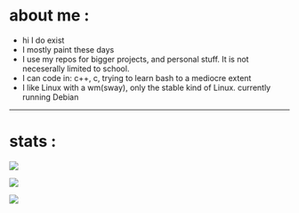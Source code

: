 # about me :

- hi I do exist
- I mostly paint these days
- I use my repos for bigger projects, and personal stuff. It is not neceserally limited to school.
- I can code in: c++, c, trying to learn bash to a mediocre extent
- I like Linux with a wm(sway), only the stable kind of Linux. currently running Debian

------------

# stats :

![](https://github-readme-stats.vercel.app/api?username=Overionised&theme=gruvbox&hide_border=true&include_all_commits=true&count_private=true)<br/>

![](https://github-readme-streak-stats.herokuapp.com/?user=Overionised&theme=gruvbox&hide_border=true)<br/>

![](https://github-readme-stats.vercel.app/api/top-langs/?username=Overionised&theme=gruvbox&hide_border=true&include_all_commits=true&count_private=true&layout=donut)
